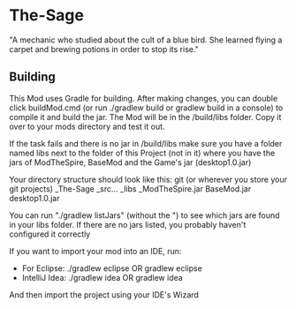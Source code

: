 # The-Sage
"A mechanic who studied about the cult of a blue bird. 
She learned flying a carpet and brewing potions in order to stop its rise."

## Building
This Mod uses Gradle for building. After making changes, you can double click buildMod.cmd 
(or run ./gradlew build or gradlew build in a console) to 
compile it and build the jar. The Mod will be in the /build/libs folder. Copy it over to 
your mods directory and test it out.

If the task fails and there is no jar in /build/libs make sure you have a folder named 
libs next to the folder of this Project (not in it) where you have the jars of ModTheSpire, 
BaseMod and the Game's jar (desktop1.0.jar)

Your directory structure should look like this:
  git (or wherever you store your git projects)
     \_The-Sage
               \_src...
     \_libs
           \_ModTheSpire.jar
             BaseMod.jar
             desktop1.0.jar

You can run "./gradlew listJars" (without the ") to see which jars are found in your 
libs folder. If there are no jars listed, you probably haven't configured it correctly

If you want to import your mod into an IDE, run:
 - For Eclipse: ./gradlew eclipse OR gradlew eclipse
 - IntelliJ Idea: ./gradlew idea OR gradlew idea

And then import the project using your IDE's Wizard

